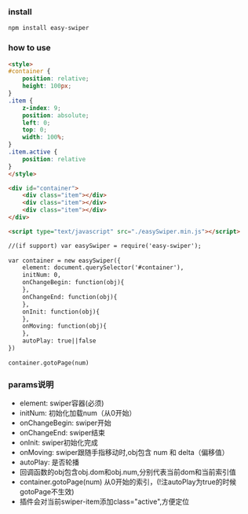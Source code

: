 ### install

```
npm install easy-swiper
```

### how to use

``` html
<style>
#container {
    position: relative;
    height: 100px;
}
.item {
    z-index: 9;
    position: absolute;
    left: 0;
    top: 0;
    width: 100%;
}
.item.active {
    position: relative
}
</style>

<div id="container">
    <div class="item"></div>
    <div class="item"></div>
    <div class="item"></div>
</div>

<script type="text/javascript" src="./easySwiper.min.js"></script>

//(if support) var easySwiper = require('easy-swiper'); 
 
var container = new easySwiper({
    element: document.querySelector('#container'),
    initNum: 0,
    onChangeBegin: function(obj){
    },
    onChangeEnd: function(obj){
    },
    onInit: function(obj){
    },
    onMoving: function(obj){
    },
    autoPlay: true||false
})
 
container.gotoPage(num)
```
 
### params说明
 
* element: swiper容器(必须)
* initNum: 初始化加载num（从0开始）
* onChangeBegin: swiper开始
* onChangeEnd: swiper结束
* onInit: swiper初始化完成
* onMoving: swiper跟随手指移动时,obj包含 num 和 delta（偏移值）
* autoPlay: 是否轮播
* 回调函数的obj包含obj.dom和obj.num,分别代表当前dom和当前索引值
* container.gotoPage(num) 从0开始的索引，(!注autoPlay为true的时候gotoPage不生效)
* 插件会对当前swiper-item添加class="active",方便定位

 
